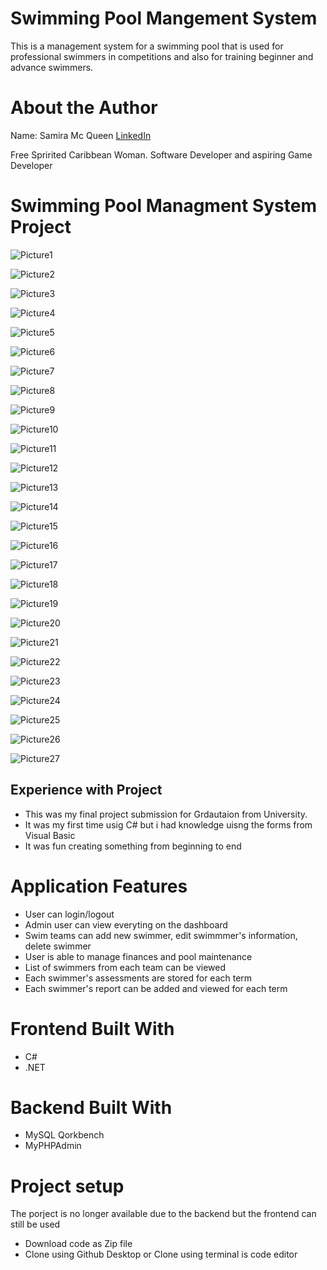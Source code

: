 # Swimming Pool Mangement System

This is a management system for a swimming pool that is used for professional swimmers in competitions and also for training beginner and advance swimmers.

# About the Author

Name: Samira Mc Queen
[LinkedIn](https://www.linkedin.com/in/samira-mc-queen-1882431a7/)

Free Spririted Caribbean Woman.
Software Developer and aspiring Game Developer

# Swimming Pool Managment System Project

![Picture1](assets/images/Picture1.png)

![Picture2](assets/images/Picture2.png)

![Picture3](assets/images/Picture3.png)

![Picture4](assets/images/Picture4.png)

![Picture5](assets/images/Picture5.png)

![Picture6](assets/images/Picture6.png)

![Picture7](assets/images/Picture7.png)

![Picture8](assets/images/Picture8.png)

![Picture9](/assets/images/Picture9.png)

![Picture10](assets/images/Picture10.png)

![Picture11](assets/images/Picture11.png)

![Picture12](assets/images/Picture12.png)

![Picture13](assets/images/Picture13.png)

![Picture14](assets/images/Picture14.png)

![Picture15](assets/images/Picture15.png)

![Picture16](assets/images/Picture16.png)

![Picture17](assets/images/Picture17.png)

![Picture18](assets/images/Picture18.png)

![Picture19](assets/images/Picture19.png)

![Picture20](assets/images/Picture20.png)

![Picture21](assets/images/Picture21.png)

![Picture22](assets/images/Picture22.png)

![Picture23](assets/images/Picture23.png)

![Picture24](assets/images/Picture24.png)

![Picture25](assets/images/Picture25.png)

![Picture26](assets/images/Picture26.png)

![Picture27](assets/images/Picture27.png)

## Experience with Project

- This was my final project submission for Grdautaion from University.
- It was my first time usig C# but i had knowledge uisng the forms from Visual Basic
- It was fun creating something from beginning to end

# Application Features

- User can login/logout
- Admin user can view everyting on the dashboard
- Swim teams can add new swimmer, edit swimmmer's information, delete swimmer
- User is able to manage finances and pool maintenance
- List of swimmers from each team can be viewed
- Each swimmer's assessments are stored for each term
- Each swimmer's report can be added and viewed for each term

# Frontend Built With

- C#
- .NET

# Backend Built With

- MySQL Qorkbench
- MyPHPAdmin

# Project setup

The porject is no longer available due to the backend but the frontend can still be used

- Download code as Zip file
- Clone using Github Desktop or Clone using terminal is code editor
